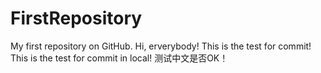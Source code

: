 # FirstRepository
My first repository on GitHub.
Hi, erverybody!
This is the test for commit!
This is the test for commit in local!
测试中文是否OK！
